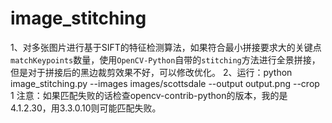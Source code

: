 # image_stitching
1、对多张图片进行基于SIFT的特征检测算法，如果符合最小拼接要求大的关键点`matchKeypoints`数量，使用`OpenCV-Python`自带的`stitching`方法进行全景拼接，但是对于拼接后的黑边裁剪效果不好，可以修改优化。
2、运行：python image_stitching.py --images images/scottsdale --output output.png --crop 1
   注意：如果匹配失败的话检查opencv-contrib-python的版本，我的是4.1.2.30，用3.3.0.10则可能匹配失败。
